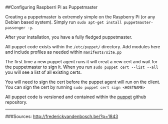 ##Configuring Raspberri Pi as Puppetmaster

Creating a puppetmaster is extremely simple on the Raspberry Pi (or any Debian based system). Simply run `sudo apt-get install puppetmaster-passenger -y`.

After your installation, you have a fully fledged puppetmaster.


All puppet code exists within the `/etc/puppet/` directory. Add modules here and include profiles as needed within `manifests/site.pp`

The first time a new puppet agent runs it will creat a new cert and wait for the puppetmaster to sign it. When you run `sudo puppet cert --list --all` you will see a list of all existing certs. 

You will need to sign the cert before the puppet agent will run on the client. You can sign the cert by running `sudo puppet cert sign <HOSTNAME>`

All puppet code is versioned and contained within the [puppet](https://github.com/yonatan-schultz/puppet) github repository. 

----
###Sources:
http://frederickvandenbosch.be/?p=1843